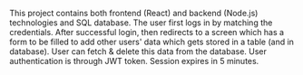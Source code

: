 This project contains both frontend (React) and backend (Node.js) technologies and SQL database. 
The user first logs in by matching the credentials. After successful login, then redirects to a screen which has a form to be filled to add other users' data which gets stored in a table (and in database).
User can fetch & delete this data from the database.
User authentication is through JWT token. Session expires in 5 minutes.

